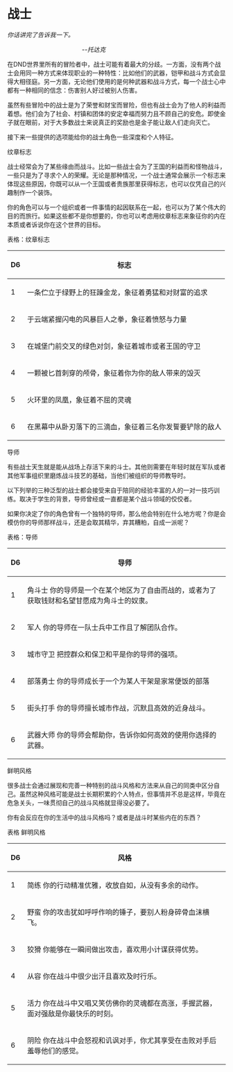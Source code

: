 # 战士

_你话讲完了告诉我一下。_

　　　　　　　　　　　　   _--托达克_

在DND世界里所有的冒险者中，战士可能有着最大的分歧。一方面，没有两个战士会用同一种方式来体现职业的一种特性：比如他们的武器，铠甲和战斗方式会显得大相径庭。另一方面，无论他们使用的是何种武器和战斗方式，每一个战士心中都有一种相同的信念：伤害别人好过被别人伤害。

虽然有些冒险中的战士是为了荣誉和财宝而冒险，但也有战士会为了他人的利益而着想。他们会为了社会、村镇和团体的安定幸福而努力且不顾自己的安危。即使金子就在眼前，对于大多数战士来说真正的奖励也是金子能让敌人们走向灭亡。

接下来一些提供的选项能给你的战士角色一些深度和个人特征。

纹章标志

战士经常会为了某些缘由而战斗。比如一些战士会为了王国的利益而和怪物战斗，一些只是为了寻求个人的荣耀。无论是那种情况，一个战士通常会展示一个标志来体现这些原因，你既可以从一个王国或者贵族那里获得标志，也可以仅凭自己的兴趣制作一个装饰。

你的角色可以与一个组织或者一件事情的起因联系在一起，也可以为了某个伟大的目的而旅行。如果这些都不是你想要的，你也可以考虑用纹章标志来象征你的内在本质或者诉说你在这个世界的目标。

表格：纹章标志

| <p> </p><p>D6 </p> | <p> </p><p>标志</p>                           |
| ------------------ | ------------------------------------------- |
| <p> </p><p>1</p>   | <p> </p><p>一条伫立于绿野上的狂躁金龙，象征着勇猛和对财富的追求</p>   |
| <p> </p><p>2</p>   | <p> </p><p>于云端紧握闪电的风暴巨人之拳，象征着愤怒与力量</p>      |
| <p> </p><p>3</p>   | <p> </p><p>在城堡门前交叉的绿色对剑，象征着城市或者王国的守卫</p>    |
| <p> </p><p>4</p>   | <p> </p><p>一颗被匕首刺穿的颅骨，象征着你为你的敌人带来的毁灭</p>    |
| <p> </p><p>5</p>   | <p> </p><p>火环里的凤凰，象征着不屈的灵魂</p>              |
| <p> </p><p>6</p>   | <p> </p><p>在黑幕中从卧刃落下的三滴血，象征着三名你发誓要铲除的敌人</p> |

导师

有些战士天生就是能从战场上存活下来的斗士。其他则需要在年轻时就在军队或者其他军事组织里磨炼战斗技艺的基础，当他们被组织的导师教导时。

以下列举的三种泛型的战士都会接受来自于陪同的经验丰富的人的一对一技巧训练。取决于学生的背景，导师曾经或一直都是某个战斗领域的佼佼者。

如果你决定了你的角色曾有一个独特的导师，那么他会特别在什么地方呢？你是会模仿你的导师那样战斗，还是会取其精华，弃其糟粕，自成一派呢？

表格：导师

| <p> </p><p>D6 </p> | <p> </p><p>导师</p>                                             |
| ------------------ | ------------------------------------------------------------- |
| <p> </p><p>1</p>   | <p> </p><p>角斗士 你的导师是一个在某个地区为了自由而战的，或者为了获取钱财和名望甘愿成为角斗士的奴隶。</p> |
| <p> </p><p>2</p>   | <p> </p><p>军人 你的导师在一队士兵中工作且了解团队合作。</p>                        |
| <p> </p><p>3</p>   | <p> </p><p>城市守卫 把控群众和保卫和平是你的导师的强项。</p>                        |
| <p> </p><p>4</p>   | <p> </p><p>部落勇士 你的导师成长于一个为某人干架是家常便饭的部落</p>                    |
| <p> </p><p>5</p>   | <p> </p><p>街头打手 你的导师擅长城市作战，沉默且高效的近身战斗。</p>                    |
| <p> </p><p>6</p>   | <p> </p><p>武器大师 你的导师会帮助你，告诉你如何高效的使用你选择的武器。</p>                |

鲜明风格

很多战士会通过展现和完善一种特别的战斗风格和方法来从自己的同类中区分自己。虽然这种风格可能是战士长期积累的个人特点，但事情并不总是这样，毕竟在危急关头，一味贯彻自己的战斗风格就显得没必要了。

你有会反应在你的生活中的战斗风格吗？或者是战斗时某些内在的东西？

表格 鲜明风格

| <p> </p><p>D6 </p> | <p> </p><p>风格</p>                                        |
| ------------------ | -------------------------------------------------------- |
| <p> </p><p>1</p>   | <p> </p><p>简练 你的行动精准优雅，收放自如，从没有多余的动作。</p>                |
| <p> </p><p>2</p>   | <p> </p><p>野蛮 你的攻击犹如呼呼作响的锤子，要别人粉身碎骨血沫横飞。</p>             |
| <p> </p><p>3</p>   | <p> </p><p>狡猾 你能够在一瞬间做出攻击，喜欢用小计谋获得优势。</p>                |
| <p> </p><p>4</p>   | <p> </p><p>从容 你在战斗中很少出汗且喜欢及时行乐。</p>                      |
| <p> </p><p>5</p>   | <p> </p><p>活力 你在战斗中又唱又笑仿佛你的灵魂都在高涨，手握武器，面对强敌是你最快乐的时刻。</p> |
| <p> </p><p>6</p>   | <p> </p><p>阴险 你在战斗中会怒视和讥讽对手，你尤其享受在击败对手后羞辱他们的感觉。</p>      |
